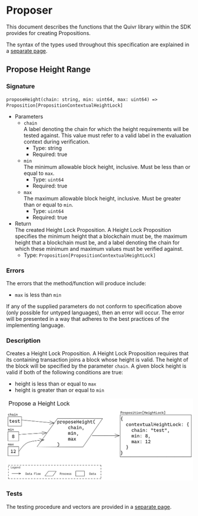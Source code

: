# Proposer

This document describes the functions that the Quivr library within the SDK provides for creating Propositions. 

The syntax of the types used throughout this specification are explained in a [separate page](../../Overview/Types.md).

## Propose Height Range

### Signature

```
proposeHeight(chain: string, min: uint64, max: uint64) => Proposition[PropositionContextualHeightLock]
```

* Parameters
  * `chain`  
  A label denoting the chain for which the height requirements will be tested against. This value must refer to a valid label in the evaluation context during verification. 
    * Type: string
    * Required: true
  * `min`  
  The minimum allowable block height, inclusive. Must be less than or equal to `max`.
    * Type: `uint64`
    * Required: true
  * `max`  
  The maximum allowable block height, inclusive. Must be greater than or equal to `min`.
    * Type: `uint64`
    * Required: true
* Return  
The created Height Lock Proposition. A Height Lock Proposition specifies the minimum height that a blockchain must be, the maximum height that a blockchain must be, and a label denoting the chain for which these minimum and maximum values must be verified against. 
  * Type: `Proposition[PropositionContextualHeightLock]`

### Errors

The errors that the method/function will produce include:

* `max` is less than `min`

If any of the supplied parameters do not conform to specification above (only possible for untyped languages), then an error will occur. The error will be presented in a way that adheres to the best practices of the implementing language.

### Description

Creates a Height Lock Proposition. A Height Lock Proposition requires that its containing transaction joins a block whose height is valid. The height of the block will be specified by the parameter `chain`. A given block height is valid if both of the following conditions are true:

* height is less than or equal to `max`
* height is greater than or equal to `min`

![diagram](./assets/Proposer_proposeHeight.png)

### Tests

The testing procedure and vectors are provided in a [separate page](ProposerTests.md#propose-height-range-tests).